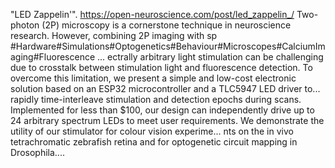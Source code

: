 "LED Zappelin'". https://open-neuroscience.com/post/led_zappelin_/
Two-photon (2P) microscopy is a cornerstone technique in neuroscience research. However, combining 2P imaging with sp #Hardware#Simulations#Optogenetics#Behaviour#Microscopes#CalciumImaging#Fluorescence ...
ectrally arbitrary light stimulation can be challenging due to crosstalk between stimulation light and fluorescence detection. To overcome this limitation, we present a simple and low-cost electronic solution based on an ESP32 microcontroller and a TLC5947 LED driver to...
 rapidly time-interleave stimulation and detection epochs during scans. Implemented for less than $100, our design can independently drive up to 24 arbitrary spectrum LEDs to meet user requirements. We demonstrate the utility of our stimulator for colour vision experime...
nts on the in vivo tetrachromatic zebrafish retina and for optogenetic circuit mapping in Drosophila....
